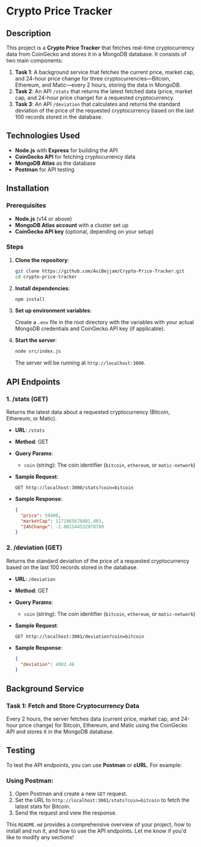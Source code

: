 # Crypto Price Tracker

## Description

This project is a **Crypto Price Tracker** that fetches real-time cryptocurrency data from CoinGecko and stores it in a MongoDB database. It consists of two main components:

1. **Task 1**: A background service that fetches the current price, market cap, and 24-hour price change for three cryptocurrencies—Bitcoin, Ethereum, and Matic—every 2 hours, storing the data in MongoDB.
2. **Task 2**: An API `/stats` that returns the latest fetched data (price, market cap, and 24-hour price change) for a requested cryptocurrency.
3. **Task 3**: An API `/deviation` that calculates and returns the standard deviation of the price of the requested cryptocurrency based on the last 100 records stored in the database.

## Technologies Used

- **Node.js** with **Express** for building the API
- **CoinGecko API** for fetching cryptocurrency data
- **MongoDB Atlas** as the database
- **Postman** for API testing

## Installation

### Prerequisites

- **Node.js** (v14 or above)
- **MongoDB Atlas account** with a cluster set up
- **CoinGecko API key** (optional, depending on your setup)

### Steps

1. **Clone the repository**:

   ```bash
   git clone https://github.com/AviBejjam/Crypto-Price-Tracker.git
   cd crypto-price-tracker
   ```
2. **Install dependencies**:

   ```bash
   npm install
   ```
3. **Set up environment variables**:

   Create a `.env` file in the root directory with the variables with your actual MongoDB credentials and CoinGecko API key (if applicable).
4. **Start the server**:

   ```bash
   node src/index.js
   ```

   The server will be running at `http://localhost:3000`.

## API Endpoints

### 1. **/stats** (GET)

Returns the latest data about a requested cryptocurrency (Bitcoin, Ethereum, or Matic).

- **URL**: `/stats`
- **Method**: GET
- **Query Params**:

  - `coin` (string): The coin identifier (`bitcoin`, `ethereum`, or `matic-network`)
- **Sample Request**:

  ```http
  GET http://localhost:3000/stats?coin=bitcoin
  ```
- **Sample Response**:

  ```json
  {
    "price": 59406,
    "marketCap": 1171965670481.403,
    "24hChange": -2.801544532978789
  }
  ```

### 2. **/deviation** (GET)

Returns the standard deviation of the price of a requested cryptocurrency based on the last 100 records stored in the database.

- **URL**: `/deviation`
- **Method**: GET
- **Query Params**:

  - `coin` (string): The coin identifier (`bitcoin`, `ethereum`, or `matic-network`)
- **Sample Request**:

  ```http
  GET http://localhost:3001/deviation?coin=bitcoin
  ```
- **Sample Response**:

  ```json
  {
    "deviation": 4082.48
  }
  ```

## Background Service

### Task 1: Fetch and Store Cryptocurrency Data

Every 2 hours, the server fetches data (current price, market cap, and 24-hour price change) for Bitcoin, Ethereum, and Matic using the CoinGecko API and stores it in the MongoDB database.

## Testing

To test the API endpoints, you can use **Postman** or **cURL**. For example:

### Using Postman:

1. Open Postman and create a new `GET` request.
2. Set the URL to `http://localhost:3001/stats?coin=bitcoin` to fetch the latest stats for Bitcoin.
3. Send the request and view the response.

This `README.md` provides a comprehensive overview of your project, how to install and run it, and how to use the API endpoints. Let me know if you'd like to modify any sections!
